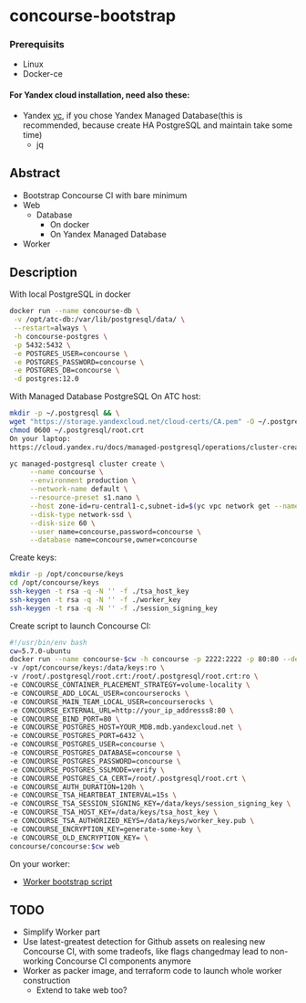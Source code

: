 # concourse-bootstrap
### Prerequisits
* Linux
* Docker-ce
#### For Yandex cloud installation, need also these:
* Yandex [yc](https://cloud.yandex.ru/docs/cli/quickstart), if you chose Yandex Managed Database(this is recommended, because create HA PostgreSQL and maintain take some time)
  * jq

## Abstract
* Bootstrap Concourse CI with bare minimum
 * Web
   * Database
     * On docker
     * On Yandex Managed Database
 * Worker


## Description
With local PostgreSQL in docker
```bash
docker run --name concourse-db \
 -v /opt/atc-db:/var/lib/postgresql/data/ \
 --restart=always \
 -h concourse-postgres \
 -p 5432:5432 \
 -e POSTGRES_USER=concourse \
 -e POSTGRES_PASSWORD=concourse \
 -e POSTGRES_DB=concourse \
 -d postgres:12.0 
```
With Managed Database PostgreSQL
On ATC host:
```bash
mkdir -p ~/.postgresql && \
wget "https://storage.yandexcloud.net/cloud-certs/CA.pem" -O ~/.postgresql/root.crt && \
chmod 0600 ~/.postgresql/root.crt
On your laptop:
https://cloud.yandex.ru/docs/managed-postgresql/operations/cluster-create#create-cluster
```

```bash
yc managed-postgresql cluster create \
     --name concourse \
     --environment production \
     --network-name default \
     --resource-preset s1.nano \
     --host zone-id=ru-central1-c,subnet-id=$(yc vpc network get --name=default --format=json  | jq -r .id) \
     --disk-type network-ssd \
     --disk-size 60 \
     --user name=concourse,password=concourse \
     --database name=concourse,owner=concourse
```
Create keys:
```bash
mkdir -p /opt/concourse/keys 
cd /opt/concourse/keys
ssh-keygen -t rsa -q -N '' -f ./tsa_host_key
ssh-keygen -t rsa -q -N '' -f ./worker_key
ssh-keygen -t rsa -q -N '' -f ./session_signing_key
```
Create script to launch Concourse CI:
```bash
#!/usr/bin/env bash
cw=5.7.0-ubuntu
docker run --name concourse-$cw -h concourse -p 2222:2222 -p 80:80 --detach --privileged --restart=always \
-v /opt/concourse/keys:/data/keys:ro \
-v /root/.postgresql/root.crt:/root/.postgresql/root.crt:ro \
-e CONCOURSE_CONTAINER_PLACEMENT_STRATEGY=volume-locality \
-e CONCOURSE_ADD_LOCAL_USER=concourserocks \
-e CONCOURSE_MAIN_TEAM_LOCAL_USER=concourserocks \
-e CONCOURSE_EXTERNAL_URL=http://your_ip_addresss8:80 \
-e CONCOURSE_BIND_PORT=80 \
-e CONCOURSE_POSTGRES_HOST=YOUR_MDB.mdb.yandexcloud.net \
-e CONCOURSE_POSTGRES_PORT=6432 \
-e CONCOURSE_POSTGRES_USER=concourse \
-e CONCOURSE_POSTGRES_DATABASE=concourse \
-e CONCOURSE_POSTGRES_PASSWORD=concourse \
-e CONCOURSE_POSTGRES_SSLMODE=verify \
-e CONCOURSE_POSTGRES_CA_CERT=/root/.postgresql/root.crt \
-e CONCOURSE_AUTH_DURATION=120h \
-e CONCOURSE_TSA_HEARTBEAT_INTERVAL=15s \
-e CONCOURSE_TSA_SESSION_SIGNING_KEY=/data/keys/session_signing_key \
-e CONCOURSE_TSA_HOST_KEY=/data/keys/tsa_host_key \
-e CONCOURSE_TSA_AUTHORIZED_KEYS=/data/keys/worker_key.pub \
-e CONCOURSE_ENCRYPTION_KEY=generate-some-key \
-e CONCOURSE_OLD_ENCRYPTION_KEY= \
concourse/concourse:$cw web
```

On your worker:
* [Worker bootstrap script](worker-bsp)


## TODO
* Simplify Worker part
* Use latest-greatest detection for Github assets on realesing new Concourse CI, with some tradeofs, like flags changedmay lead to non-working Concourse CI components anymore
* Worker as packer image, and terraform code to launch whole worker construction
  * Extend to take web too? 
